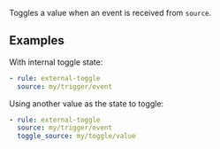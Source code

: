 Toggles a value when an event is received from `source`.

## Examples

With internal toggle state:

```yml
- rule: external-toggle
  source: my/trigger/event
```

Using another value as the state to toggle:

```yml
- rule: external-toggle
  source: my/trigger/event
  toggle_source: my/toggle/value
```
